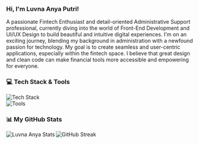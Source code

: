 ### Hi, I'm Luvna Anya Putri! 
A passionate Fintech Enthusiast and detail-oriented Administrative Support professional, currently diving into the world of Front-End Development and UI/UX Design to build beautiful and intuitive digital experiences.
I'm on an exciting journey, blending my background in administration with a newfound passion for technology. My goal is to create seamless and user-centric applications, especially within the fintech space. I believe that great design and clean code can make financial tools more accessible and empowering for everyone.

### 💻 Tech Stack & Tools
<p>
<img src="https://skillicons.dev/icons?i=html,css,js,react,tailwind,figma" alt="Tech Stack" />
<br>
<img src="https://skillicons.dev/icons?i=vscode,git,github,notion" alt="Tools" />
</p>

### 📊 My GitHub Stats
<p>
<img align="left" src="https://github-readme-stats.vercel.app/api?username=luvnaanya&show_icons=true&theme=dracula&include_all_commits=true&count_private=true&hide_border=true" alt="Luvna Anya Stats" />
<img align="left" src="https://github-readme-streak-stats.herokuapp.com/?user=luvnaanya&theme=dracula&hide_border=true" alt="GitHub Streak" />
</p>
<br><br><br><br><br><br>
